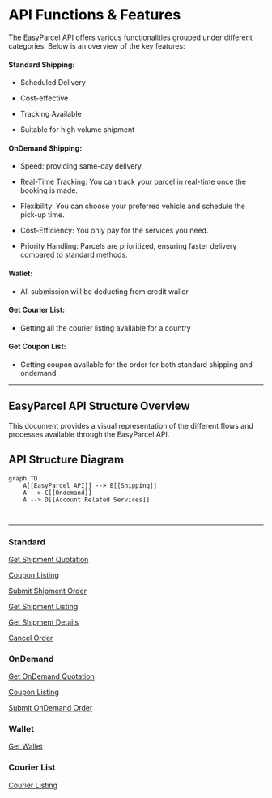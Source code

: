 # <span style="color: black;"> API Functions & Features </span>

The EasyParcel API offers various functionalities grouped under different categories. Below is an overview of the key features:

#### **Standard Shipping**:
- Scheduled Delivery

- Cost-effective

- Tracking Available

- Suitable for high volume shipment

#### **OnDemand Shipping**:

- Speed: providing same-day delivery.

- Real-Time Tracking: You can track your parcel in real-time once the booking is made.

- Flexibility: You can choose your preferred vehicle and schedule the pick-up time.

- Cost-Efficiency: You only pay for the services you need.

- Priority Handling: Parcels are prioritized, ensuring faster delivery compared to standard methods.

#### **Wallet**:
- All submission will be deducting from credit waller

#### **Get Courier List**:
- Getting all the courier listing available for a country

#### **Get Coupon List**:
- Getting coupon available for the order for both standard shipping and ondemand

---

## EasyParcel API Structure Overview

This document provides a visual representation of the different flows and processes available through the EasyParcel API.

## API Structure Diagram

```mermaid
graph TD
    A[[EasyParcel API]] --> B[[Shipping]]
    A --> C[[Ondemand]]
    A --> D[[Account Related Services]]
   
    
```
---


### Standard
  
[Get Shipment Quotation](#shipment-quotations)

[Coupon Listing](#coupon-feature)

[Submit Shipment Order](#submit-orders)

[Get Shipment Listing](#shipment-listing)

[Get Shipment Details](#shipment-details)

[Cancel Order](#cancel-shipments)



### OnDemand

[Get OnDemand Quotation](#ondmeand-quotation)

[Coupon Listing](#ondemand-coupon)

[Submit OnDemand Order](#ondemand-order-submission)



### Wallet

[Get Wallet](#wallet-balance)


### Courier List
[Courier Listing](#couriers-list)





